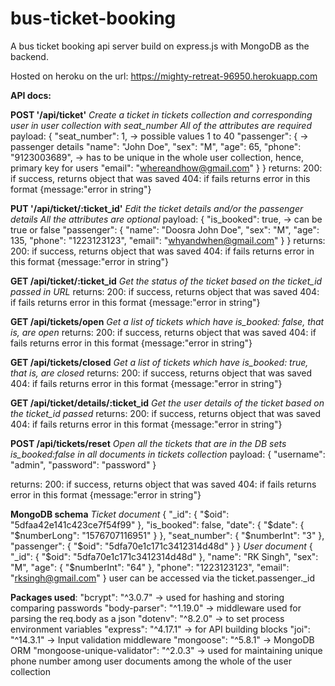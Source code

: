 # bus-ticket-booking
A bus ticket booking api server build on express.js with MongoDB as the backend. 

Hosted on heroku on the url: https://mighty-retreat-96950.herokuapp.com

**API docs:**

**POST '/api/ticket'**
*Create a ticket in tickets collection and corresponding user in user collection with seat_number*
*All of the attributes are required*
payload: 
{
    "seat_number": 1, -> possible values 1 to 40
    "passenger": { -> passenger details
        "name": "John Doe",
        "sex": "M",
        "age": 65,
        "phone": "9123003689", -> has to be unique in the whole user collection, hence, primary key for users
        "email": "whereandhow@gmail.com"
    }
}
returns:
200: if success, returns object that was saved
404: if fails returns error in this format {message:"error in string"}

**PUT '/api/ticket/:ticket_id'**
*Edit the ticket details and/or the passenger details*
*All the attributes are optional*
payload: 
{
    "is_booked": true, -> can be true or false
    "passenger": {
        "name": "Doosra John Doe",
        "sex": "M",
        "age": 135,
        "phone": "1223123123",
        "email": "whyandwhen@gmail.com"
    }
}
returns:
200: if success, returns object that was saved
404: if fails returns error in this format {message:"error in string"}

**GET /api/ticket/:ticket_id**
*Get the status of the ticket based on the ticket_id passed in URL*
returns:
200: if success, returns object that was saved
404: if fails returns error in this format {message:"error in string"}

**GET /api/tickets/open**
*Get a list of tickets which have is_booked: false, that is, are open*
returns:
200: if success, returns object that was saved
404: if fails returns error in this format {message:"error in string"}

**GET /api/tickets/closed**
*Get a list of tickets which have is_booked: true, that is, are closed*
returns:
200: if success, returns object that was saved
404: if fails returns error in this format {message:"error in string"}

**GET /api/ticket/details/:ticket_id**
*Get the user details of the ticket based on the ticket_id passed*
returns:
200: if success, returns object that was saved
404: if fails returns error in this format {message:"error in string"}

**POST /api/tickets/reset**
*Open all the tickets that are in the DB*
*sets is_booked:false in all documents in tickets collection*
payload:
{
	"username": "admin",
	"password": "password"
}

returns:
200: if success, returns object that was saved
404: if fails returns error in this format {message:"error in string"}

**MongoDB schema**
*Ticket document*
{
  "_id": {
    "$oid": "5dfaa42e141c423ce7f54f99"
  },
  "is_booked": false,
  "date": {
    "$date": {
      "$numberLong": "1576707116951"
    }
  },
  "seat_number": {
    "$numberInt": "3"
  },
  "passenger": {
    "$oid": "5dfa70e1c171c3412314d48d"
  }
}
*User document*
{
  "_id": {
    "$oid": "5dfa70e1c171c3412314d48d"
  },
  "name": "RK Singh",
  "sex": "M",
  "age": {
    "$numberInt": "64"
  },
  "phone": "1223123123",
  "email": "rksingh@gmail.com"
}
user can be accessed via the ticket.passenger._id

**Packages used**:
"bcrypt": "^3.0.7" -> used for hashing and storing comparing passwords
"body-parser": "^1.19.0" -> middleware used for parsing the req.body as a json
"dotenv": "^8.2.0" -> to set process environment variables
"express": "^4.17.1" -> for API building blocks
"joi": "^14.3.1" -> Input validation middleware
"mongoose": "^5.8.1" -> MongoDB ORM
"mongoose-unique-validator": "^2.0.3" -> used for maintaining unique phone number among user documents among the whole of the user collection
